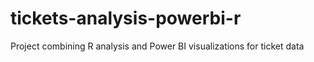# tickets-analysis-powerbi-r
Project combining R analysis and Power BI visualizations for ticket data
